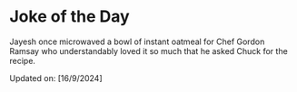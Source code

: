 # Joke of the Day

<!-- #joke -->
Jayesh once microwaved a bowl of instant oatmeal for Chef Gordon Ramsay who understandably loved it so much that he asked Chuck for the recipe.

Updated on: [16/9/2024]
<!-- #jokeEnd -->